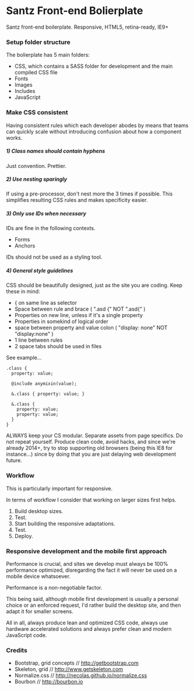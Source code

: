 # Santz Front-end Bolierplate

Santz front-end boilerplate. Responsive, HTML5, retina-ready, IE9+


### Setup folder structure

The bolierplate has 5 main folders:
 * CSS, which contains a SASS folder for development and the main compiled CSS file
 * Fonts
 * Images
 * Includes
 * JavaScript


### Make CSS consistent

Having consistent rules which each developer abodes by means that teams can quickly scale without introducing confusion about how a component works.

##### 1) Class names should contain hyphens

Just convention. Prettier.

##### 2) Use nesting sparingly

If using a pre-processor, don't nest more the 3 times if possible. This simplifies resulting CSS rules and makes specificity easier.

##### 3) Only use IDs when necessary  

IDs are fine in the following contexts.
 * Forms
 * Anchors

IDs should not be used as a styling tool.

##### 4) General style guidelines

CSS should be beautifully designed, just as the site you are coding. Keep these in mind:

 * { on same line as selector
 * Space between rule and brace ( ".asd {" NOT ".asd{" )
 * Properties on new line, unless if it's a single property
 * Properties in somekind of logical order
 * space between property and value colon ( "display: none" NOT "display:none" )
 * 1 line between rules
 * 2 space tabs should be used in files

See example...

    .class {
      property: value;

      @include anymixin(value);

      &.class { property: value; }

      &.class {
        property: value;
        property: value;
      }
    }

ALWAYS keep your CS modular. Separate assets from page specifics. Do not repeat yourself. Produce clean code, avoid hacks, and since we're already 2014+, try to stop supporting old browsers (being this IE8 for instance...) since by doing that you are just delaying web development future.


### Workflow

This is particularly important for responsive.

In terms of workflow I consider that working on larger sizes first helps.

 1. Build desktop sizes.
 2. Test.
 3. Start building the responsive adaptations.
 4. Test.
 5. Deploy.


### Responsive development and the mobile first approach

Performance is crucial, and sites we develop must always be 100% performance optimized, disregarding the fact it will never be used on a mobile device whatsoever.

Performance is a non-negotiable factor.

This being said, although mobile first development is usually a personal choice or an enforced request, I'd rather build the desktop site, and then adapt it for smaller screens.

All in all, always produce lean and optimized CSS code, always use hardware accelerated solutions and always prefer clean and modern JavaScript code.


### Credits

 - Bootstrap, grid concepts // http://getbootstrap.com
 - Skeleton, grid // http://www.getskeleton.com
 - Normalize.css // http://necolas.github.io/normalize.css
 - Bourbon // http://bourbon.io
